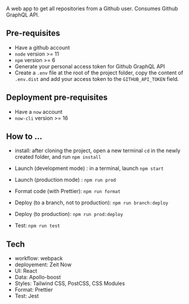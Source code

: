 A web app to get all repositories from a Github user. Consumes Github GraphQL API.

## Pre-requisites
* Have a github account
* `node` version >= 11
* `npm` version >= 6
* Generate your personal access token for Github GraphQL API
* Create a `.env` file at the root of the project folder, copy the content of `.env.dist` and add your access token to the `GITHUB_API_TOKEN` field.

## Deployment pre-requisites
* Have a `now` account
* `now-cli` version >= 16

## How to ...

* install: after cloning the project, open a new terminal `cd` in the newly created folder, and run `npm install`

* Launch (development mode) : in a terminal, launch `npm start`
* Launch (production mode) : `npm run prod`
* Format code (with Prettier): `npm run format`
* Deploy (to a branch, not to production): `npm run branch:deploy`
* Deploy (to production): `npm run prod:deploy`
* Test: `npm run test`

## Tech
* workflow: webpack
* deployement: Zeit Now
* UI: React
* Data: Apollo-boost
* Styles: Tailwind CSS, PostCSS, CSS Modules
* Format: Prettier
* Test: Jest
